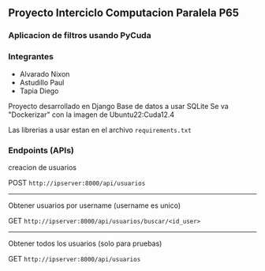 ## Proyecto Interciclo Computacion Paralela P65
### Aplicacion de filtros usando PyCuda
### Integrantes
* Alvarado Nixon
* Astudillo Paul
* Tapia Diego

Proyecto desarrollado en Django
Base de datos a usar SQLite
Se va "Dockerizar" con la imagen de Ubuntu22:Cuda12.4

Las librerias a usar estan en el archivo ```requirements.txt```

### Endpoints (APIs)

creacion de usuarios


 POST ```http://ipserver:8000/api/usuarios ```

----

Obtener usuarios por username (username es unico)



GET ```http://ipserver:8000/api/usuarios/buscar/<id_user>```


----

Obtener todos los usuarios  (solo para pruebas)


GET ```http://ipserver:8000/api/usuarios```
